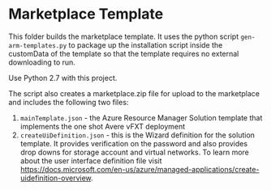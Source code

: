 # Marketplace Template

This folder builds the marketplace template.  It uses the python script `gen-arm-templates.py` to package up the installation script inside the customData of the template so that the template requires no external downloading to run.

Use Python 2.7 with this project.  

The script also creates a marketplace.zip file for upload to the marketplace and includes the following two files:
1. `mainTemplate.json` - the Azure Resource Manager Solution template that implements the one shot Avere vFXT deployment
2. `createUiDefinition.json` - this is the Wizard definition for the solution template.  It provides verification on the password and also provides drop downs for storage account and virtual networks.  To learn more about the user interface definition file visit https://docs.microsoft.com/en-us/azure/managed-applications/create-uidefinition-overview.